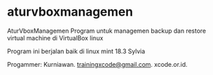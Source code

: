 # aturvboxmanagemen
AturVboxManagemen
Program untuk managemen backup dan restore virtual machine di VirtualBox linux

Program ini berjalan baik di linux mint 18.3 Sylvia

Progammer:
Kurniawan. trainingxcode@gmail.com. xcode.or.id.
